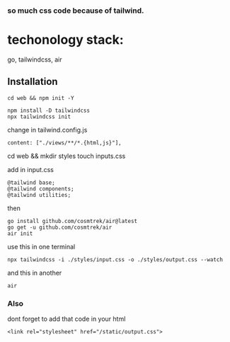### so much css code because of tailwind.


# techonology stack:

go, tailwindcss, air

## Installation

```
cd web && npm init -Y
```

```
npm install -D tailwindcss
npx tailwindcss init
```

change in tailwind.config.js 

```
content: ["./views/**/*.{html,js}"],
```
cd web && mkdir styles
touch inputs.css

add in input.css 
```
@tailwind base;
@tailwind components;
@tailwind utilities;
```

then

```
go install github.com/cosmtrek/air@latest
go get -u github.com/cosmtrek/air
air init
```

use this in one terminal

```
npx tailwindcss -i ./styles/input.css -o ./styles/output.css --watch
```

and this in another 

```
air
```


### Also

dont forget to add that code in your html 

```
<link rel="stylesheet" href="/static/output.css">
```